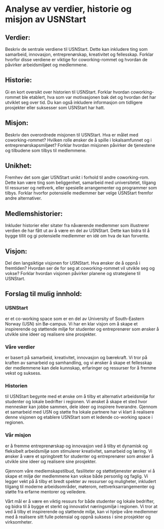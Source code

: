 # Analyse av verdier, historie og misjon av USNStart

## Verdier: 
Beskriv de sentrale verdiene til USNStart. Dette kan inkludere ting som samarbeid, innovasjon, entreprenørskap, kreativitet og fellesskap. Forklar hvorfor disse verdiene er viktige for coworking-rommet og hvordan de påvirker arbeidsmiljøet og medlemmene.

## Historie: 
Gi en kort oversikt over historien til USNStart. Forklar hvordan coworking-rommet ble etablert, hva som var motivasjonen bak det og hvordan det har utviklet seg over tid. Du kan også inkludere informasjon om tidligere prosjekter eller suksesser som USNStart har hatt.

## Misjon: 
Beskriv den overordnede misjonen til USNStart. Hva er målet med coworking-rommet? Hvilken rolle ønsker de å spille i lokalsamfunnet og i entreprenørskapsmiljøet? Forklar hvordan misjonen påvirker de tjenestene og tilbudene som tilbys til medlemmene.

## Unikhet: 
Fremhev det som gjør USNStart unikt i forhold til andre coworking-rom. Dette kan være ting som beliggenhet, samarbeid med universitetet, tilgang til ressurser og nettverk, eller spesielle arrangementer og programmer som tilbys. Forklar hvorfor potensielle medlemmer bør velge USNStart fremfor andre alternativer.

## Medlemshistorier: 
Inkluder historier eller sitater fra nåværende medlemmer som illustrerer verdien de har fått ut av å være en del av USNStart. Dette kan bidra til å bygge tillit og gi potensielle medlemmer en idé om hva de kan forvente.

## Visjon: 
Del den langsiktige visjonen for USNStart. Hva ønsker de å oppnå i fremtiden? Hvordan ser de for seg at coworking-rommet vil utvikle seg og vokse? Forklar hvordan visjonen påvirker planene og strategiene til USNStart.

## Forslag til mulig innhold:

### USNStart
er et co-working space som er en del av University of South-Eastern Norway (USN) sin Bø-campus. Vi har en klar visjon om å skape et inspirerende og støttende miljø for studenter og entreprenører som ønsker å utvikle sine ideer og realisere sine prosjekter.

### Våre verdier
er basert på samarbeid, kreativitet, innovasjon og bærekraft. Vi tror på kraften av samarbeid og samhandling, og vi ønsker å skape et fellesskap der medlemmene kan dele kunnskap, erfaringer og ressurser for å fremme vekst og suksess.

### Historien
til USNStart begynte med et ønske om å tilby et alternativt arbeidsmiljø for studenter og lokale bedrifter i regionen. Vi ønsket å skape et sted hvor mennesker kan jobbe sammen, dele ideer og inspirere hverandre. Gjennom et samarbeid med USN og støtte fra lokale partnere har vi klart å realisere denne visjonen og etablere USNStart som et ledende co-working space i regionen.

### Vår misjon
er å fremme entreprenørskap og innovasjon ved å tilby et dynamisk og fleksibelt arbeidsmiljø som stimulerer kreativitet, samarbeid og læring. Vi ønsker å være et springbrett for studenter og entreprenører som ønsker å utvikle sine ideer og realisere sine prosjekter.

Gjennom våre medlemskapstilbud, fasiliteter og støttetjenester ønsker vi å skape et miljø der medlemmene kan vokse både personlig og faglig. Vi legger vekt på å tilby et bredt spekter av ressurser og muligheter, inkludert tilgang til moderne arbeidsområder, møterom, nettverksarrangementer og støtte fra erfarne mentorer og veiledere.

Vårt mål er å være en viktig ressurs for både studenter og lokale bedrifter, og bidra til å bygge et sterkt og innovativt næringsmiljø i regionen. Vi tror at ved å tilby et inspirerende og støttende miljø, kan vi hjelpe våre medlemmer med å realisere sitt fulle potensial og oppnå suksess i sine prosjekter og virksomheter.